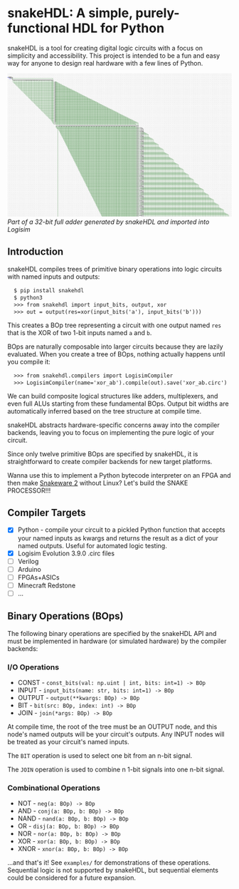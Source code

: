 
# snakeHDL: A simple, purely-functional HDL for Python

snakeHDL is a tool for creating digital logic circuits with a focus on simplicity and accessibility.
This project is intended to be a fun and easy way for anyone to design real hardware with a few lines of Python.

![](add32.png)
*Part of a 32-bit full adder generated by snakeHDL and imported into Logisim*

## Introduction
snakeHDL compiles trees of primitive binary operations into logic circuits with named inputs and outputs:

```
  $ pip install snakehdl
  $ python3
  >>> from snakehdl import input_bits, output, xor
  >>> out = output(res=xor(input_bits('a'), input_bits('b')))
```

This creates a BOp tree representing a circuit with one output named `res` that is the XOR of two 1-bit inputs named `a` and `b`.

BOps are naturally composable into larger circuits because they are lazily evaluated. When you create a tree of BOps, nothing actually happens until you compile it:

```
  >>> from snakehdl.compilers import LogisimCompiler
  >>> LogisimCompiler(name='xor_ab').compile(out).save('xor_ab.circ')
```

We can build composite logical structures like adders, multiplexers,
and even full ALUs starting from these fundamental BOps. Output bit widths
are automatically inferred based on the tree structure at compile time.

snakeHDL abstracts hardware-specific concerns away into the compiler backends,
leaving you to focus on implementing the pure logic of your circuit.

Since only twelve primitive BOps are specified by snakeHDL, it is straightforward to
create compiler backends for new target platforms.

Wanna use this to implement a Python bytecode interpreter on an FPGA and then make [Snakeware 2](https://github.com/joshiemoore/snakeware) without Linux? Let's build the SNAKE PROCESSOR!!!

## Compiler Targets
- [x] Python - compile your circuit to a pickled Python function that accepts your named inputs
    as kwargs and returns the result as a dict of your named outputs. Useful for automated logic testing.
- [x] Logisim Evolution 3.9.0 .circ files
- [ ] Verilog
- [ ] Arduino
- [ ] FPGAs+ASICs
- [ ] Minecraft Redstone
- [ ] ...

## Binary Operations (BOps)
The following binary operations are specified by the snakeHDL API and must be implemented in hardware (or simulated hardware) by the compiler backends:

### I/O Operations
* CONST - `const_bits(val: np.uint | int, bits: int=1) -> BOp`
* INPUT - `input_bits(name: str, bits: int=1) -> BOp`
* OUTPUT - `output(**kwargs: BOp) -> BOp`
* BIT - `bit(src: BOp, index: int) -> BOp`
* JOIN - `join(*args: BOp) -> BOp`

At compile time, the root of the tree must be an OUTPUT node, and this node's named outputs
will be your circuit's outputs. Any INPUT nodes will be treated as your circuit's
named inputs.

The `BIT` operation is used to select one bit from an n-bit signal.

The `JOIN` operation is used to combine n 1-bit signals into one n-bit signal.

### Combinational Operations
* NOT - `neg(a: BOp) -> BOp`
* AND - `conj(a: BOp, b: BOp) -> BOp`
* NAND - `nand(a: BOp, b: BOp) -> BOp`
* OR - `disj(a: BOp, b: BOp) -> BOp`
* NOR - `nor(a: BOp, b: BOp) -> BOp`
* XOR - `xor(a: BOp, b: BOp) -> BOp`
* XNOR - `xnor(a: BOp, b: BOp) -> BOp`

...and that's it! See `examples/` for demonstrations of these operations. Sequential logic is not supported by snakeHDL, but sequential elements could be considered for a future expansion.
